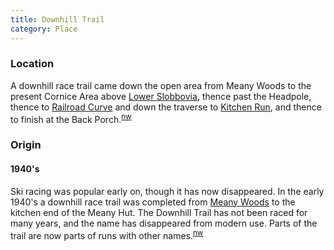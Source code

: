 ```yaml
---
title: Downhill Trail
category: Place
---
```

### Location

A downhill race trail came down the open area from Meany Woods to the present Cornice Area above [Lower Slobbovia](Lower-Slobbovia), thence past the Headpole, thence to [Railroad Curve](Railroad-Curve) and down the traverse to [Kitchen Run](Kitchen-Run), and thence to finish at the Back Porch.<sup>[nw][]</sup>

### Origin

#### 1940's

Ski racing was popular early on, though it has now disappeared. In the early 1940's a downhill race trail was completed from [Meany Woods](Meany-Woods) to the kitchen end of the Meany Hut. The Downhill Trail has not been raced for many years, and the name has disappeared from modern use. Parts of the trail are now parts of runs with other names.<sup>[nw][]</sup>



[nw]: Names-Walt "Meany Names by Walter Little, 1984"
